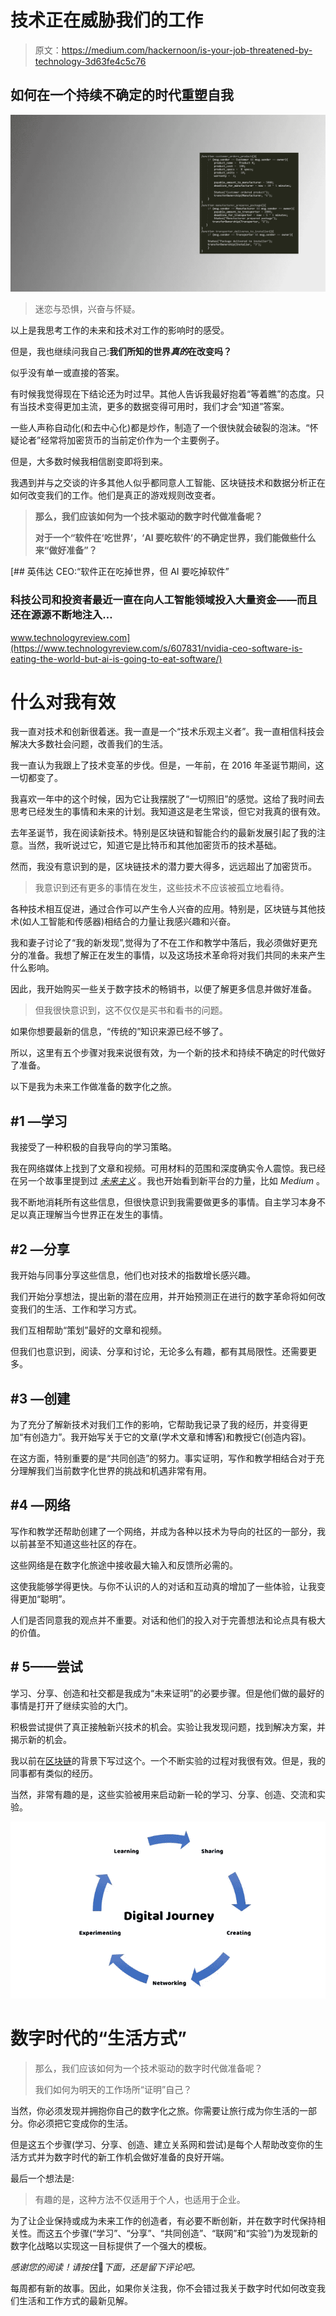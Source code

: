# 技术正在威胁我们的工作

> 原文：<https://medium.com/hackernoon/is-your-job-threatened-by-technology-3d63fe4c5c76>

## 如何在一个持续不确定的时代重塑自我

![](img/5037cc8124b40d10729a011fcaf7f406.png)

> 迷恋与恐惧，兴奋与怀疑。

以上是我思考工作的未来和技术对工作的影响时的感受。

但是，我也继续问我自己:**我们所知的世界*真的*在改变吗？**

似乎没有单一或直接的答案。

有时候我觉得现在下结论还为时过早。其他人告诉我最好抱着“等着瞧”的态度。只有当技术变得更加主流，更多的数据变得可用时，我们才会“知道”答案。

一些人声称自动化(和去中心化)都是炒作，制造了一个很快就会破裂的泡沫。“怀疑论者”经常将加密货币的当前定价作为一个主要例子。

但是，大多数时候我相信剧变即将到来。

我遇到并与之交谈的许多其他人似乎都同意人工智能、区块链技术和数据分析正在如何改变我们的工作。他们是真正的游戏规则改变者。

> **那么，我们应该如何为一个技术驱动的数字时代做准备呢？**
> 
> **对于一个“软件在‘吃世界’，‘AI 要吃软件’的不确定世界，我们能做些什么来“做好准备”？**

[](https://www.technologyreview.com/s/607831/nvidia-ceo-software-is-eating-the-world-but-ai-is-going-to-eat-software/) [## 英伟达 CEO:“软件正在吃掉世界，但 AI 要吃掉软件”

### 科技公司和投资者最近一直在向人工智能领域投入大量资金——而且还在源源不断地注入…

www.technologyreview.com](https://www.technologyreview.com/s/607831/nvidia-ceo-software-is-eating-the-world-but-ai-is-going-to-eat-software/) 

# 什么对我有效

我一直对技术和创新很着迷。我一直是一个“技术乐观主义者”。我一直相信科技会解决大多数社会问题，改善我们的生活。

我一直认为我跟上了技术变革的步伐。但是，一年前，在 2016 年圣诞节期间，这一切都变了。

我喜欢一年中的这个时候，因为它让我摆脱了“一切照旧”的感觉。这给了我时间去思考已经发生的事情和未来的计划。我知道这是老生常谈，但它对我真的很有效。

去年圣诞节，我在阅读新技术。特别是区块链和智能合约的最新发展引起了我的注意。当然，我听说过它，知道它是比特币和其他加密货币的技术基础。

然而，我没有意识到的是，区块链技术的潜力要大得多，远远超出了加密货币。

> 我意识到还有更多的事情在发生，这些技术不应该被孤立地看待。

各种技术相互促进，通过合作可以产生令人兴奋的应用。特别是，区块链与其他技术(如人工智能和传感器)相结合的力量让我感兴趣和兴奋。

我和妻子讨论了“我的新发现”,觉得为了不在工作和教学中落后，我必须做好更充分的准备。我想了解正在发生的事情，以及这场技术革命将对我们共同的未来产生什么影响。

因此，我开始购买一些关于数字技术的畅销书，以便了解更多信息并做好准备。

> 但我很快意识到，这不仅仅是买书和看书的问题。

如果你想要最新的信息，“传统的”知识来源已经不够了。

所以，这里有五个步骤对我来说很有效，为一个新的技术和持续不确定的时代做好了准备。

以下是我为未来工作做准备的数字化之旅。

## #1 —学习

我接受了一种积极的自我导向的学习策略。

我在网络媒体上找到了文章和视频。可用材料的范围和深度确实令人震惊。我已经在另一个故事里提到过 [*未来主义*](https://futurism.com) 。我也开始看到新平台的力量，比如 *Medium* 。

我不断地消耗所有这些信息，但很快意识到我需要做更多的事情。自主学习本身不足以真正理解当今世界正在发生的事情。

## #2 —分享

我开始与同事分享这些信息，他们也对技术的指数增长感兴趣。

我们开始分享想法，提出新的潜在应用，并开始预测正在进行的数字革命将如何改变我们的生活、工作和学习方式。

我们互相帮助“策划”最好的文章和视频。

但我们也意识到，阅读、分享和讨论，无论多么有趣，都有其局限性。还需要更多。

## #3 —创建

为了充分了解新技术对我们工作的影响，它帮助我记录了我的经历，并变得更加“有创造力”。我开始写关于它的文章(学术文章和博客)和教授它(创造内容)。

在这方面，特别重要的是“共同创造”的努力。事实证明，写作和教学相结合对于充分理解我们当前数字化世界的挑战和机遇非常有用。

## #4 —网络

写作和教学还帮助创建了一个网络，并成为各种以技术为导向的社区的一部分，我以前甚至不知道这些社区的存在。

这些网络是在数字化旅途中接收最大输入和反馈所必需的。

这使我能够学得更快。与你不认识的人的对话和互动真的增加了一些体验，让我变得更加“聪明”。

人们是否同意我的观点并不重要。对话和他们的投入对于完善想法和论点具有极大的价值。

## # 5——尝试

学习、分享、创造和社交都是我成为“未来证明”的必要步骤。但是他们做的最好的事情是打开了继续实验的大门。

积极尝试提供了真正接触新兴技术的机会。实验让我发现问题，找到解决方案，并揭示新的机会。

我以前在[区块链](https://hackernoon.com/want-to-understand-blockchains-start-experimenting-bdc5aeaf2d07)的背景下写过这个。一个不断实验的过程对我很有效。但是，我的同事都有类似的经历。

当然，非常有趣的是，这些实验被用来启动新一轮的学习、分享、创造、交流和实验。

![](img/be0092ac23ae7d84e094ee0bd4b1dfce.png)

# 数字时代的“生活方式”

> 那么，我们应该如何为一个技术驱动的数字时代做准备呢？
> 
> 我们如何为明天的工作场所“证明”自己？

当然，你必须发现并拥抱你自己的数字化之旅。你需要让旅行成为你生活的一部分。你必须把它变成你的生活。

但是这五个步骤(学习、分享、创造、建立关系网和尝试)是每个人帮助改变你的生活方式并为数字时代的新工作机会做好准备的良好开端。

最后一个想法是:

> 有趣的是，这种方法不仅适用于个人，也适用于企业。

为了让企业保持或成为未来工作的创造者，有必要不断创新，并在数字时代保持相关性。而这五个步骤(“学习”、“分享”、“共同创造”、“联网”和“实验”)为发现新的数字化战略以实现这一目标提供了一个强大的模板。

*感谢您的阅读！请按住*👏*下面，还是留下评论吧。*

每周都有新的故事。因此，如果你关注我，你不会错过我关于数字时代如何改变我们生活和工作方式的最新见解。